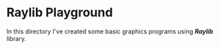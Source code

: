 # Raylib Playground

In this directory I've created some basic graphics programs using ***Raylib*** library.
